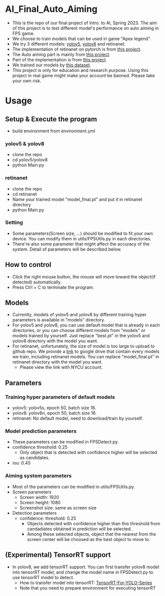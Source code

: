 # AI_Final_Auto_Aiming
+ This is the repo of our final project of Intro. to AI, Spring 2023. The aim of this project is to test different model's performance on auto aiming in FPS game.
+ We choose to train models that can be used in game "Apex legend".
+ We try 3 different models: [yolov5](https://github.com/ultralytics/yolov5), [yolov8](https://github.com/ultralytics/ultralytics) and retinanet.
+ The implementation of retinanet on pytorch is from [this project](https://github.com/yhenon/pytorch-retinanet).
+ The Auto aiming part is mainly from [this project](https://github.com/chaoyu1999/FPSAutomaticAiming).
+ Part of the implementation is from [this project](https://github.com/Franklin-Zhang0/Yolo-v8-Apex-Aim-assist)
+ We trained our models by [this dataset](https://github.com/goldjee/AL-YOLO-dataset).
+ This project is only for education and research purpose. Using this project in real game might make your account be banned. Please take your own risk.


# Usage
## Setup & Execute the program
+ build environment from environment.yml

### yolov5 & yolov8
+ clone the repo
+ cd yolov5/yolov8
+ python Main.py

### retinanet
+ clone the repo
+ cd retinanet
+ Name your trained model "model_final.pt" and put it in retinanet directory
+ python Main.py

### Setting
+ Some parameters(Screen size, ...) should be modified to fit your own device. You can modify them in utils/FPSUtils.py in each directories.
+ There're also some parameter that might affect the accuracy of the system. Detail of parameters will be described below.

## How to control
+ Click the right mouse button, the mouse will move toward the object(if detected) automatically.
+ Press Ctrl + C to terminate the program.

## Models
+ Currently, models of yolov5 and yolov8 by different training hyper parameters is available in "models" directory.
+ For yolov5 and yolov8, you can use default model that is already in each directories, or you can choose different models from "models" or models trained by yourself. Just replace "best.pt" in the yolov5 and yolov8 directory with the model you want.
+ For retinanet, unfortunately,  the size of model is too large to upload to github repo. We provide a [link](https://drive.google.com/drive/folders/19SnXHvO3bah2VFTYwys-7Q9WShWE9VTo?usp=sharing) to google drive that contain every models we train, including retinanet models. You can replace "model_final.pt" in retinanet directory with the model you want. 
  + Please view the link with NYCU account.

## Parameters

### Training hyper parameters of default models
+ yolov5: yolov5s, epoch 50, batch size 16.
+ yolov8: yolov8n, epoch 50, batch size 16.
+ retinanet: No default model, need to download/train by yourself.

### Model prediction parameters
+ These parameters can be modified in FPSDetect.py.
+ confidence threshold: 0.25
  + Only object that is detected with confidence higher will be selected as candidates.
+ iou: 0.45

### Aiming system parameters
+ Most of the parameters can be modified in utils/FPSUtils.py.
+ Screen parameters
  + Screen width: 1920
  + Screen height: 1080
  + Screenshot size: same as screen size
+ Detection parameters
  + confidence: threshold: 0.25
    + Objects detected with confidence higher than this threshold from candadiates obtained in prediction will be selected.
    + Among these selected objects, object that the nearest from the screen center will be choosed as the best object to move to.

## (Experimental) TensorRT support
+ In yolov8, we add tensorRT support. You can first transfer yolov8 model into tensorRT model, and change the model name in FPSDetect.py to use tensorRT model to detect.
  + How to transfer model into tensorRT: [TensorRT-For-YOLO-Series](https://github.com/Linaom1214/TensorRT-For-YOLO-Series)
  + Note that you need to prepare environment for executing tensorRT
